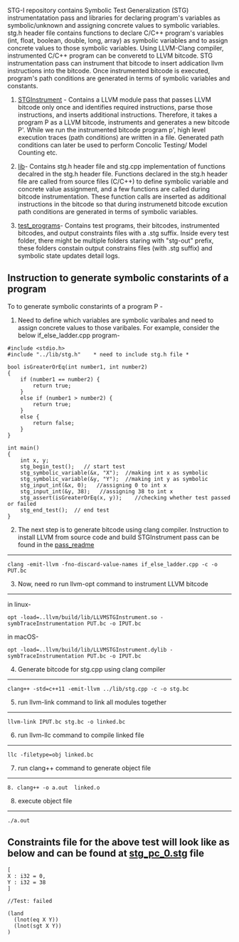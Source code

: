 STG-I repository contains Symbolic Test Generalization (STG) instrumentatation pass and libraries for declaring program's variables as symbolic/unknown and assigning concrete values to symbolic variables. stg.h header file contains functions to declare C/C++ program's variables (int, float, boolean, double, long, array) as symbolic variables and to assign concrete values to those symbolic variables. Using LLVM-Clang compiler, instrumented C/C++ program can be converetd to LLVM bitcode. 
STG instrumentation pass can instrument that bitcode to insert addication llvm instructions into the bitcode. Once instrumented bitcode is executed, program's path conditions are generated in terms of symbolic variables and constants. 

1. [STGInstrument](https://github.com/soneyahossain/STG-I/tree/master/pass/STGInstrument) - Contains a LLVM module pass that passes LLVM bitcode only once and identifies required instructions, parse those instructions, and inserts additional instructions. Therefore, it takes a program P as a LLVM bitcode, instruments and generates a new bitcode P'. 
While we run the instrumented bitcode program p', high level execution traces (path conditions) are written in a file. Generated path conditions can later be used to perform Concolic Testing/ Model Counting etc.  

2. [lib](https://github.com/soneyahossain/STG-I/tree/master/lib)- Contains stg.h header file and stg.cpp implementation of functions decalred in the stg.h header file. Functions declared in the stg.h header file are called from source files (C/C++) to define symbolic variable and concrete value assignment, and a few functions are called during bitcode instrumentation. These function calls are inserted as additional instructions in the bitcode so that during instrumenetd bitcode excution path conditions are generated in terms of symbolic variables. 


3. [test_programs](https://github.com/soneyahossain/STG-I/tree/master/test_programs)- Contains test programs, their bitcodes, instrumented bitcodes, and output constraints files with a .stg suffix. Inside every test folder, there might be multiple folders staring with "stg-out" prefix, these folders constain output constrains files (with .stg suffix) and symbolic state updates detail logs.


Instruction to generate symbolic constarints of a program
---------------------------------------------------------

To to generate symbolic constarints of a program P -

1. Need to define which variables are symbolic varibales and need to assign concrete values to those varibales. For example, consider the below if_else_ladder.cpp program-
```
#include <stdio.h>    
#include "../lib/stg.h"    * need to include stg.h file *  

bool isGreaterOrEq(int number1, int number2)  
{  
    if (number1 == number2) {  
        return true;  
    }  
    else if (number1 > number2) {  
        return true;  
    }  
    else {  
        return false;  
    }  
}   

int main()  
{
    int x, y;  
    stg_begin_test();   // start test
    stg_symbolic_variable(&x, "X");  //making int x as symbolic
    stg_symbolic_variable(&y, "Y");  //making int y as symbolic
    stg_input_int(&x, 0);   //assigning 0 to int x 
    stg_input_int(&y, 38);   //assigning 38 to int x 
    stg_assert(isGreaterOrEq(x, y));    //checking whether test passed or failed 
    stg_end_test();  // end test
}

```
2. The next step is to generate bitcode using clang compiler. Instruction to install LLVM from source code and build STGInstrument pass can be found in the [pass_readme](https://github.com/soneyahossain/STG-I/blob/master/pass/README.md) 
-----------------------------------------------------------------------------------------------------------------------

```
clang -emit-llvm -fno-discard-value-names if_else_ladder.cpp -c -o PUT.bc

```
3. Now, need ro run llvm-opt command to instrument LLVM bitcode
----------------------------------------------------------------

in linux-

```
opt -load=..llvm/build/lib/LLVMSTGInstrument.so -symbTraceInstrumentation PUT.bc -o IPUT.bc
```
in macOS-

```
opt -load=..llvm/build/lib/LLVMSTGInstrument.dylib -symbTraceInstrumentation PUT.bc -o IPUT.bc

```

4. Generate bitcode for stg.cpp using clang compiler 
----------------------------------------------------------------

```
clang++ -std=c++11 -emit-llvm ../lib/stg.cpp -c -o stg.bc

```

5. run llvm-link command to link all modules together
----------------------------------------------------------------

```
llvm-link IPUT.bc stg.bc -o linked.bc

```

6. run llvm-llc command to compile linked file 
----------------------------------------------------------------

```
llc -filetype=obj linked.bc

```

7. run clang++ command to generate object file 
---------------------------------------------------------------------------------------------------------------------
```
8. clang++ -o a.out  linked.o
```
8. execute object file
---------------------------------------------------------------------------------------------------------------------
```
./a.out

```

Constraints file for the above test will look like as below and can be found at [stg_pc_0.stg](https://github.com/soneyahossain/STG-I/blob/master/test_programs/if_else_ladder_test/stg-out/stg_pc_0.stg) file
---------------------------------------------------------------------------------------------------------------------
```
[
X : i32 = 0,
Y : i32 = 38
]

//Test: failed

(land
  (lnot(eq X Y))
  (lnot(sgt X Y))
)
```


